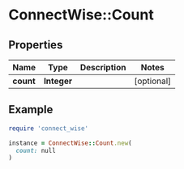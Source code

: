 # ConnectWise::Count

## Properties

| Name | Type | Description | Notes |
| ---- | ---- | ----------- | ----- |
| **count** | **Integer** |  | [optional] |

## Example

```ruby
require 'connect_wise'

instance = ConnectWise::Count.new(
  count: null
)
```

